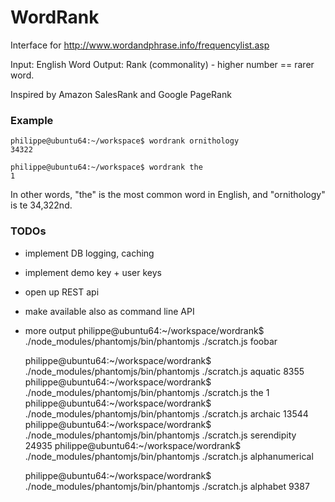 # WordRank

Interface for http://www.wordandphrase.info/frequencylist.asp

Input: English Word
Output: Rank (commonality) - higher number == rarer word.

Inspired by Amazon SalesRank and Google PageRank

### Example

	philippe@ubuntu64:~/workspace$ wordrank ornithology
	34322

	philippe@ubuntu64:~/workspace$ wordrank the
	1

In other words, "the" is the most common word in English, and "ornithology" is te 34,322nd.

### TODOs

* implement DB logging, caching
* implement demo key + user keys
* open up REST api
* make available also as command line API
* more output
	philippe@ubuntu64:~/workspace/wordrank$ ./node_modules/phantomjs/bin/phantomjs ./scratch.js foobar

	philippe@ubuntu64:~/workspace/wordrank$ ./node_modules/phantomjs/bin/phantomjs ./scratch.js aquatic
	8355
	philippe@ubuntu64:~/workspace/wordrank$ ./node_modules/phantomjs/bin/phantomjs ./scratch.js the
	1
	philippe@ubuntu64:~/workspace/wordrank$ ./node_modules/phantomjs/bin/phantomjs ./scratch.js archaic
	13544
	philippe@ubuntu64:~/workspace/wordrank$ ./node_modules/phantomjs/bin/phantomjs ./scratch.js serendipity
	24935
	philippe@ubuntu64:~/workspace/wordrank$ ./node_modules/phantomjs/bin/phantomjs ./scratch.js alphanumerical

	philippe@ubuntu64:~/workspace/wordrank$ ./node_modules/phantomjs/bin/phantomjs ./scratch.js alphabet
	9387
